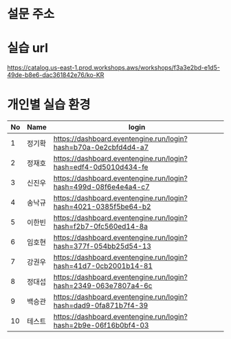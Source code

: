 설문 주소
======================


실습 url
======================
https://catalog.us-east-1.prod.workshops.aws/workshops/f3a3e2bd-e1d5-49de-b8e6-dac361842e76/ko-KR


개인별 실습 환경
======================

|No  |Name    | login                                                           |
| -- | ------ | --------------------------------------------------------------- |
|1   | 정기확   |https://dashboard.eventengine.run/login?hash=b70a-0e2cbfd4d4-a7  |
|2   | 정재호   |https://dashboard.eventengine.run/login?hash=edf4-0d5010d434-fe  |
|3   | 신진우   |https://dashboard.eventengine.run/login?hash=499d-08f6e4e4a4-c7  |
|4   | 송낙규   |https://dashboard.eventengine.run/login?hash=4021-0385f5be64-b2  |
|5   | 이한빈   |https://dashboard.eventengine.run/login?hash=f2b7-0fc560ed14-8a  |
|6   | 임호현   |https://dashboard.eventengine.run/login?hash=377f-054bb25d54-13  |
|7   | 강권우   |https://dashboard.eventengine.run/login?hash=41d7-0cb2001b14-81  |
|8   | 정대섭   |https://dashboard.eventengine.run/login?hash=2349-063e7807a4-6c  |
|9   | 백승관   |https://dashboard.eventengine.run/login?hash=dad9-0fa871b7f4-39  |
|10  | 테스트   |https://dashboard.eventengine.run/login?hash=2b9e-06f16b0bf4-03  |
